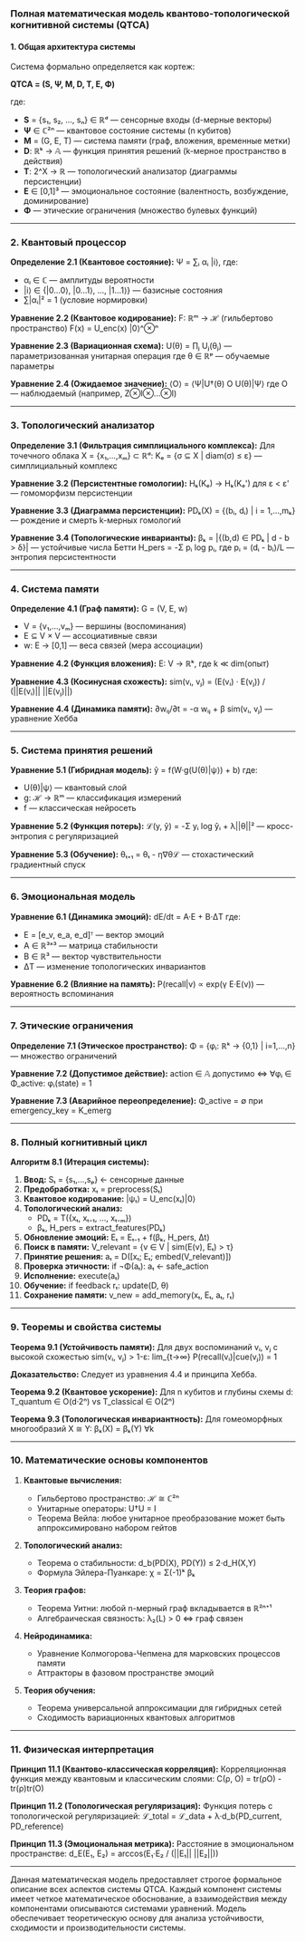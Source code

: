 ### Полная математическая модель квантово-топологической когнитивной системы (QTCA)

#### 1. Общая архитектура системы

Система формально определяется как кортеж:

**QTCA = (S, Ψ, M, D, T, E, Φ)**

где:
- **S** = {s₁, s₂, ..., sₙ} ∈ ℝᵈ — сенсорные входы (d-мерные векторы)
- **Ψ** ∈ ℂ²ⁿ — квантовое состояние системы (n кубитов)
- **M** = (G, E, T) — система памяти (граф, вложения, временные метки)
- **D**: ℝᵏ → 𝔸 — функция принятия решений (k-мерное пространство в действия)
- **T**: 2^X → ℝ — топологический анализатор (диаграммы персистенции)
- **E** ∈ [0,1]³ — эмоциональное состояние (валентность, возбуждение, доминирование)
- **Φ** — этические ограничения (множество булевых функций)

---

### 2. Квантовый процессор

**Определение 2.1 (Квантовое состояние):**
Ψ = ∑ᵢ αᵢ |i⟩, где:
- αᵢ ∈ ℂ — амплитуды вероятности
- |i⟩ ∈ {|0...0⟩, |0...1⟩, ..., |1...1⟩} — базисные состояния
- ∑|αᵢ|² = 1 (условие нормировки)

**Уравнение 2.2 (Квантовое кодирование):**
F: ℝᵐ → ℋ (гильбертово пространство)
F(x) = U_enc(x) |0⟩^⊗ⁿ

**Уравнение 2.3 (Вариационная схема):**
U(θ) = ∏ⱼ Uⱼ(θⱼ) — параметризованная унитарная операция
где θ ∈ ℝᵖ — обучаемые параметры

**Уравнение 2.4 (Ожидаемое значение):**
⟨O⟩ = ⟨Ψ|U†(θ) O U(θ)|Ψ⟩
где O — наблюдаемый (например, Z⊗I⊗...⊗I)

---

### 3. Топологический анализатор

**Определение 3.1 (Фильтрация симплициального комплекса):**
Для точечного облака X = {x₁,...,xₘ} ⊂ ℝᵈ:
Kₑ = {σ ⊆ X | diam(σ) ≤ ε} — симплициальный комплекс

**Уравнение 3.2 (Персистентные гомологии):**
Hₖ(Kₑ) → Hₖ(Kₑ') для ε < ε' — гомоморфизм персистенции

**Уравнение 3.3 (Диаграмма персистенции):**
PDₖ(X) = {(bᵢ, dᵢ) | i = 1,...,mₖ} — рождение и смерть k-мерных гомологий

**Уравнение 3.4 (Топологические инварианты):**
βₖ = |{(b,d) ∈ PDₖ | d - b > δ}| — устойчивые числа Бетти
H_pers = -Σ pᵢ log pᵢ, где pᵢ = (dᵢ - bᵢ)/L — энтропия персистентности

---

### 4. Система памяти

**Определение 4.1 (Граф памяти):**
G = (V, E, w)
- V = {v₁,...,vₘ} — вершины (воспоминания)
- E ⊆ V × V — ассоциативные связи
- w: E → [0,1] — веса связей (мера ассоциации)

**Уравнение 4.2 (Функция вложения):**
E: V → ℝᵏ, где k ≪ dim(опыт)

**Уравнение 4.3 (Косинусная схожесть):**
sim(vᵢ, vⱼ) = (E(vᵢ) · E(vⱼ)) / (||E(vᵢ)|| ||E(vⱼ)||)

**Уравнение 4.4 (Динамика памяти):**
∂wᵢⱼ/∂t = -α wᵢⱼ + β sim(vᵢ, vⱼ) — уравнение Хебба

---

### 5. Система принятия решений

**Уравнение 5.1 (Гибридная модель):**
ŷ = f(W·g(U(θ)|ψ⟩) + b)
где:
- U(θ)|ψ⟩ — квантовый слой
- g: ℋ → ℝᵐ — классификация измерений
- f — классическая нейросеть

**Уравнение 5.2 (Функция потерь):**
ℒ(y, ŷ) = -Σ yᵢ log ŷᵢ + λ||θ||² — кросс-энтропия с регуляризацией

**Уравнение 5.3 (Обучение):**
θₜ₊₁ = θₜ - η∇θℒ — стохастический градиентный спуск

---

### 6. Эмоциональная модель

**Уравнение 6.1 (Динамика эмоций):**
dE/dt = A·E + B·ΔT
где:
- E = [e_v, e_a, e_d]ᵀ — вектор эмоций
- A ∈ ℝ³ˣ³ — матрица стабильности
- B ∈ ℝ³ — вектор чувствительности
- ΔT — изменение топологических инвариантов

**Уравнение 6.2 (Влияние на память):**
P(recall|v) ∝ exp(γ E·E(v)) — вероятность вспоминания

---

### 7. Этические ограничения

**Определение 7.1 (Этическое пространство):**
Φ = {φᵢ: ℝᵏ → {0,1} | i=1,...,n} — множество ограничений

**Уравнение 7.2 (Допустимое действие):**
action ∈ 𝔸 допустимо ⇔ ∀φᵢ ∈ Φ_active: φᵢ(state) = 1

**Уравнение 7.3 (Аварийное переопределение):**
Φ_active = ∅ при emergency_key = K_emerg

---

### 8. Полный когнитивный цикл

**Алгоритм 8.1 (Итерация системы):**
1. **Ввод:** Sₜ = {s₁,...,sₚ} ← сенсорные данные
2. **Предобработка:** xₜ = preprocess(Sₜ)
3. **Квантовое кодирование:** |ψₜ⟩ = U_enc(xₜ)|0⟩
4. **Топологический анализ:** 
   - PDₖ = T({xₜ, xₜ₋₁, ..., xₜ₋ₘ}) 
   - βₖ, H_pers = extract_features(PDₖ)
5. **Обновление эмоций:**
   Eₜ = Eₜ₋₁ + f(βₖ, H_pers, Δt)
6. **Поиск в памяти:**
   V_relevant = {v ∈ V | sim(E(v), Eₜ) > τ}
7. **Принятие решения:**
   aₜ = D([xₜ; Eₜ; embed(V_relevant)])
8. **Проверка этичности:**
   if ¬Φ(aₜ): aₜ ← safe_action
9. **Исполнение:** execute(aₜ)
10. **Обучение:** 
    if feedback rₜ: update(D, θ)
11. **Сохранение памяти:**
    v_new = add_memory(xₜ, Eₜ, aₜ, rₜ)

---

### 9. Теоремы и свойства системы

**Теорема 9.1 (Устойчивость памяти):**
Для двух воспоминаний vᵢ, vⱼ с высокой схожестью sim(vᵢ, vⱼ) > 1-ε:
lim_{t→∞} P(recall(vᵢ)|cue(vⱼ)) = 1

**Доказательство:** Следует из уравнения 4.4 и принципа Хебба.

**Теорема 9.2 (Квантовое ускорение):**
Для n кубитов и глубины схемы d:
T_quantum ∈ O(d·2ⁿ) vs T_classical ∈ O(2ⁿ)

**Теорема 9.3 (Топологическая инвариантность):**
Для гомеоморфных многообразий X ≅ Y:
βₖ(X) = βₖ(Y) ∀k

---

### 10. Математические основы компонентов

1. **Квантовые вычисления:**
   - Гильбертово пространство: ℋ ≅ ℂ²ⁿ
   - Унитарные операторы: U†U = I
   - Теорема Вейла: любое унитарное преобразование может быть аппроксимировано набором гейтов

2. **Топологический анализ:**
   - Теорема о стабильности: d_b(PD(X), PD(Y)) ≤ 2·d_H(X,Y)
   - Формула Эйлера-Пуанкаре: χ = Σ(-1)ᵏ βₖ

3. **Теория графов:**
   - Теорема Уитни: любой n-мерный граф вкладывается в ℝ²ⁿ⁺¹
   - Алгебраическая связность: λ₂(L) > 0 ⇔ граф связен

4. **Нейродинамика:**
   - Уравнение Колмогорова-Чепмена для марковских процессов памяти
   - Аттракторы в фазовом пространстве эмоций

5. **Теория обучения:**
   - Теорема универсальной аппроксимации для гибридных сетей
   - Сходимость вариационных квантовых алгоритмов

---

### 11. Физическая интерпретация

**Принцип 11.1 (Квантово-классическая корреляция):**
Корреляционная функция между квантовым и классическим слоями:
C(ρ, O) = tr(ρO) - tr(ρ)tr(O)

**Принцип 11.2 (Топологическая регуляризация):**
Функция потерь с топологической регуляризацией:
ℒ_total = ℒ_data + λ·d_b(PD_current, PD_reference)

**Принцип 11.3 (Эмоциональная метрика):**
Расстояние в эмоциональном пространстве:
d_E(E₁, E₂) = arccos(E₁·E₂ / (||E₁|| ||E₂||))

---

Данная математическая модель предоставляет строгое формальное описание всех аспектов системы QTCA. Каждый компонент системы имеет четкое математическое обоснование, а взаимодействия между компонентами описываются системами уравнений. Модель обеспечивает теоретическую основу для анализа устойчивости, сходимости и производительности системы.
